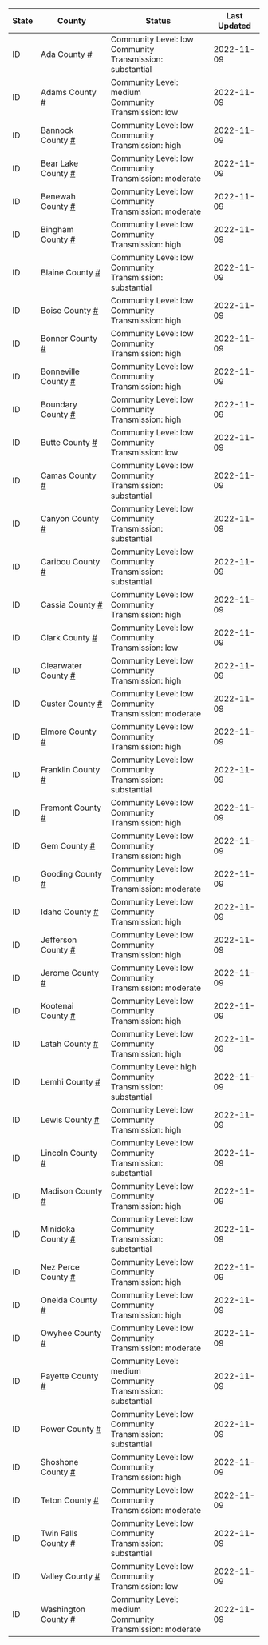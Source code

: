 State | County | Status | Last Updated
--- | --- | --- | --- 
ID | Ada County <a href="#ada_county">#</a> | <a name="ada_county"></a>Community Level: low<br/>Community Transmission: substantial | 2022-11-09
ID | Adams County <a href="#adams_county">#</a> | <a name="adams_county"></a>Community Level: medium<br/>Community Transmission: low | 2022-11-09
ID | Bannock County <a href="#bannock_county">#</a> | <a name="bannock_county"></a>Community Level: low<br/>Community Transmission: high | 2022-11-09
ID | Bear Lake County <a href="#bear_lake_county">#</a> | <a name="bear_lake_county"></a>Community Level: low<br/>Community Transmission: moderate | 2022-11-09
ID | Benewah County <a href="#benewah_county">#</a> | <a name="benewah_county"></a>Community Level: low<br/>Community Transmission: moderate | 2022-11-09
ID | Bingham County <a href="#bingham_county">#</a> | <a name="bingham_county"></a>Community Level: low<br/>Community Transmission: high | 2022-11-09
ID | Blaine County <a href="#blaine_county">#</a> | <a name="blaine_county"></a>Community Level: low<br/>Community Transmission: substantial | 2022-11-09
ID | Boise County <a href="#boise_county">#</a> | <a name="boise_county"></a>Community Level: low<br/>Community Transmission: high | 2022-11-09
ID | Bonner County <a href="#bonner_county">#</a> | <a name="bonner_county"></a>Community Level: low<br/>Community Transmission: high | 2022-11-09
ID | Bonneville County <a href="#bonneville_county">#</a> | <a name="bonneville_county"></a>Community Level: low<br/>Community Transmission: high | 2022-11-09
ID | Boundary County <a href="#boundary_county">#</a> | <a name="boundary_county"></a>Community Level: low<br/>Community Transmission: high | 2022-11-09
ID | Butte County <a href="#butte_county">#</a> | <a name="butte_county"></a>Community Level: low<br/>Community Transmission: low | 2022-11-09
ID | Camas County <a href="#camas_county">#</a> | <a name="camas_county"></a>Community Level: low<br/>Community Transmission: substantial | 2022-11-09
ID | Canyon County <a href="#canyon_county">#</a> | <a name="canyon_county"></a>Community Level: low<br/>Community Transmission: substantial | 2022-11-09
ID | Caribou County <a href="#caribou_county">#</a> | <a name="caribou_county"></a>Community Level: low<br/>Community Transmission: substantial | 2022-11-09
ID | Cassia County <a href="#cassia_county">#</a> | <a name="cassia_county"></a>Community Level: low<br/>Community Transmission: high | 2022-11-09
ID | Clark County <a href="#clark_county">#</a> | <a name="clark_county"></a>Community Level: low<br/>Community Transmission: low | 2022-11-09
ID | Clearwater County <a href="#clearwater_county">#</a> | <a name="clearwater_county"></a>Community Level: low<br/>Community Transmission: high | 2022-11-09
ID | Custer County <a href="#custer_county">#</a> | <a name="custer_county"></a>Community Level: low<br/>Community Transmission: moderate | 2022-11-09
ID | Elmore County <a href="#elmore_county">#</a> | <a name="elmore_county"></a>Community Level: low<br/>Community Transmission: high | 2022-11-09
ID | Franklin County <a href="#franklin_county">#</a> | <a name="franklin_county"></a>Community Level: low<br/>Community Transmission: substantial | 2022-11-09
ID | Fremont County <a href="#fremont_county">#</a> | <a name="fremont_county"></a>Community Level: low<br/>Community Transmission: high | 2022-11-09
ID | Gem County <a href="#gem_county">#</a> | <a name="gem_county"></a>Community Level: low<br/>Community Transmission: high | 2022-11-09
ID | Gooding County <a href="#gooding_county">#</a> | <a name="gooding_county"></a>Community Level: low<br/>Community Transmission: moderate | 2022-11-09
ID | Idaho County <a href="#idaho_county">#</a> | <a name="idaho_county"></a>Community Level: low<br/>Community Transmission: high | 2022-11-09
ID | Jefferson County <a href="#jefferson_county">#</a> | <a name="jefferson_county"></a>Community Level: low<br/>Community Transmission: high | 2022-11-09
ID | Jerome County <a href="#jerome_county">#</a> | <a name="jerome_county"></a>Community Level: low<br/>Community Transmission: moderate | 2022-11-09
ID | Kootenai County <a href="#kootenai_county">#</a> | <a name="kootenai_county"></a>Community Level: low<br/>Community Transmission: high | 2022-11-09
ID | Latah County <a href="#latah_county">#</a> | <a name="latah_county"></a>Community Level: low<br/>Community Transmission: high | 2022-11-09
ID | Lemhi County <a href="#lemhi_county">#</a> | <a name="lemhi_county"></a>Community Level: high<br/>Community Transmission: substantial | 2022-11-09
ID | Lewis County <a href="#lewis_county">#</a> | <a name="lewis_county"></a>Community Level: low<br/>Community Transmission: high | 2022-11-09
ID | Lincoln County <a href="#lincoln_county">#</a> | <a name="lincoln_county"></a>Community Level: low<br/>Community Transmission: substantial | 2022-11-09
ID | Madison County <a href="#madison_county">#</a> | <a name="madison_county"></a>Community Level: low<br/>Community Transmission: high | 2022-11-09
ID | Minidoka County <a href="#minidoka_county">#</a> | <a name="minidoka_county"></a>Community Level: low<br/>Community Transmission: substantial | 2022-11-09
ID | Nez Perce County <a href="#nez_perce_county">#</a> | <a name="nez_perce_county"></a>Community Level: low<br/>Community Transmission: high | 2022-11-09
ID | Oneida County <a href="#oneida_county">#</a> | <a name="oneida_county"></a>Community Level: low<br/>Community Transmission: high | 2022-11-09
ID | Owyhee County <a href="#owyhee_county">#</a> | <a name="owyhee_county"></a>Community Level: low<br/>Community Transmission: moderate | 2022-11-09
ID | Payette County <a href="#payette_county">#</a> | <a name="payette_county"></a>Community Level: medium<br/>Community Transmission: substantial | 2022-11-09
ID | Power County <a href="#power_county">#</a> | <a name="power_county"></a>Community Level: low<br/>Community Transmission: substantial | 2022-11-09
ID | Shoshone County <a href="#shoshone_county">#</a> | <a name="shoshone_county"></a>Community Level: low<br/>Community Transmission: high | 2022-11-09
ID | Teton County <a href="#teton_county">#</a> | <a name="teton_county"></a>Community Level: low<br/>Community Transmission: moderate | 2022-11-09
ID | Twin Falls County <a href="#twin_falls_county">#</a> | <a name="twin_falls_county"></a>Community Level: low<br/>Community Transmission: substantial | 2022-11-09
ID | Valley County <a href="#valley_county">#</a> | <a name="valley_county"></a>Community Level: low<br/>Community Transmission: low | 2022-11-09
ID | Washington County <a href="#washington_county">#</a> | <a name="washington_county"></a>Community Level: medium<br/>Community Transmission: moderate | 2022-11-09
